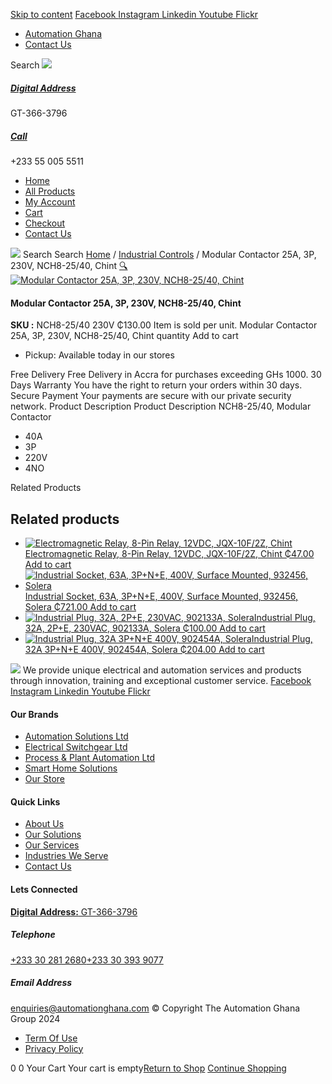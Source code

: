 [Skip to content](https://store.automationghana.com/product/contactor-nch8-25-40-230v-chint/#content)
[ Facebook ](https://www.facebook.com/automationgh/) [ Instagram ](https://www.instagram.com/automationgh/) [ Linkedin ](https://www.linkedin.com/company/the-automation-ghana-limited/) [ Youtube ](https://www.youtube.com/channel/UCurrRDUSm5oIW39VXjn1u0w) [ Flickr ](https://www.flickr.com/photos/181794037@N07/)
  * [ Automation Ghana ](https://automationghana.com)
  * [ Contact Us ](https://store.automationghana.com/contact/)


Search
[ ![](https://store.automationghana.com/wp-content/uploads/2024/04/Website-TAGG-Logo-BLUE.png) ](https://store.automationghana.com/)
[ ](https://maps.app.goo.gl/m4xeaagWCNbLk4jM6)
#####  [ Digital Address ](https://maps.app.goo.gl/m4xeaagWCNbLk4jM6)
GT-366-3796 
[ ](tel:+233550055511)
#####  [ Call ](tel:+233550055511)
+233 55 005 5511 
  * [Home](https://store.automationghana.com/)
  * [All Products](https://store.automationghana.com/shop/)
  * [My Account](https://store.automationghana.com/my-account/)
  * [Cart](https://store.automationghana.com/cart/)
  * [Checkout](https://store.automationghana.com/checkout/)
  * [Contact Us](https://store.automationghana.com/contact/)


[![](https://store.automationghana.com/wp-content/uploads/2024/04/AutomationGhana_logo_white.png)](https://store.automationghana.com)
Search
Search
[Home](https://store.automationghana.com) / [Industrial Controls](https://store.automationghana.com/product-category/industrial-controls/) / Modular Contactor 25A, 3P, 230V, NCH8-25/40, Chint
[🔍](https://store.automationghana.com/product/contactor-nch8-25-40-230v-chint/)
[![Modular Contactor 25A, 3P, 230V, NCH8-25/40, Chint](https://store.automationghana.com/wp-content/uploads/2020/04/nch8-25-40-600x602.jpg)](https://store.automationghana.com/wp-content/uploads/2020/04/nch8-25-40.jpg)
####  Modular Contactor 25A, 3P, 230V, NCH8-25/40, Chint 
**SKU :** NCH8-25/40 230V 
₵130.00
Item is sold per unit.
Modular Contactor 25A, 3P, 230V, NCH8-25/40, Chint quantity
Add to cart
  * Pickup: Available today in our stores


Free Delivery 
Free Delivery in Accra for purchases exceeding GHs 1000. 
30 Days Warranty 
You have the right to return your orders within 30 days. 
Secure Payment 
Your payments are secure with our private security network. 
Product Description
Product Description
NCH8-25/40, Modular Contactor 
  * 40A
  * 3P
  * 220V
  * 4NO


Related Products 
## Related products
  * [![Electromagnetic Relay, 8-Pin Relay, 12VDC, JQX-10F/2Z, Chint](https://store.automationghana.com/wp-content/uploads/2020/04/11-Pin-Relay-JQX-10F_3Z-220VAC-Chint-2-300x300.jpg)Electromagnetic Relay, 8-Pin Relay, 12VDC, JQX-10F/2Z, Chint ₵47.00 ](https://store.automationghana.com/product/8-pin-relay-jqx-10f-2z-12vdc-chint/)
[Add to cart](https://store.automationghana.com/product/contactor-nch8-25-40-230v-chint/?add-to-cart=1602)
  * [![Industrial Socket, 63A, 3P+N+E, 400V, Surface Mounted, 932456, Solera](https://store.automationghana.com/wp-content/uploads/2020/04/932456.png)Industrial Socket, 63A, 3P+N+E, 400V, Surface Mounted, 932456, Solera ₵721.00 ](https://store.automationghana.com/product/surface-mounted-socket-932456-solera/)
[Add to cart](https://store.automationghana.com/product/contactor-nch8-25-40-230v-chint/?add-to-cart=1537)
  * [![Industrial Plug, 32A, 2P+E, 230VAC, 902133A, Solera](https://store.automationghana.com/wp-content/uploads/2020/04/industrial-plug-3-pin-300x300.jpg)Industrial Plug, 32A, 2P+E, 230VAC, 902133A, Solera ₵100.00 ](https://store.automationghana.com/product/industrial-plug-902133a-solera/)
[Add to cart](https://store.automationghana.com/product/contactor-nch8-25-40-230v-chint/?add-to-cart=1522)
  * [![Industrial Plug, 32A 3P+N+E 400V, 902454A, Solera](https://store.automationghana.com/wp-content/uploads/2020/04/902454A.png)Industrial Plug, 32A 3P+N+E 400V, 902454A, Solera ₵204.00 ](https://store.automationghana.com/product/industrial-plug-902454a-solera/)
[Add to cart](https://store.automationghana.com/product/contactor-nch8-25-40-230v-chint/?add-to-cart=1512)


![](https://store.automationghana.com/wp-content/uploads/2024/04/AutomationGhana_logo_white.png)
We provide unique electrical and automation services and products through innovation, training and exceptional customer service.
[ Facebook ](https://www.facebook.com/automationgh/) [ Instagram ](https://www.instagram.com/automationgh/) [ Linkedin ](https://www.linkedin.com/company/the-automation-ghana-limited/) [ Youtube ](https://www.youtube.com/channel/UCurrRDUSm5oIW39VXjn1u0w) [ Flickr ](https://www.flickr.com/photos/181794037@N07/)
#### Our Brands
  * [ Automation Solutions Ltd ](https://store.automationghana.com/product/contactor-nch8-25-40-230v-chint/)
  * [ Electrical Switchgear Ltd ](https://store.automationghana.com/product/contactor-nch8-25-40-230v-chint/)
  * [ Process & Plant Automation Ltd ](https://store.automationghana.com/product/contactor-nch8-25-40-230v-chint/)
  * [ Smart Home Solutions ](https://store.automationghana.com/product/contactor-nch8-25-40-230v-chint/)
  * [ Our Store ](https://store.automationghana.com/product/contactor-nch8-25-40-230v-chint/)


#### Quick Links
  * [ About Us ](https://store.automationghana.com/product/contactor-nch8-25-40-230v-chint/)
  * [ Our Solutions ](https://store.automationghana.com/product/contactor-nch8-25-40-230v-chint/)
  * [ Our Services ](https://store.automationghana.com/product/contactor-nch8-25-40-230v-chint/)
  * [ Industries We Serve ](https://store.automationghana.com/product/contactor-nch8-25-40-230v-chint/)
  * [ Contact Us ](https://store.automationghana.com/product/contactor-nch8-25-40-230v-chint/)


#### Lets Connected
[**Digital Address:** GT-366-3796](https://maps.app.goo.gl/m4xeaagWCNbLk4jM6)
#####  Telephone 
[ +233 30 281 2680](tel:+233302812680)[+233 30 393 9077](https://store.automationghana.com/product/contactor-nch8-25-40-230v-chint/+233303939077)
#####  Email Address 
enquiries@automationghana.com 
© Copyright The Automation Ghana Group 2024
  * [ Term Of Use ](https://store.automationghana.com/product/contactor-nch8-25-40-230v-chint/)
  * [ Privacy Policy ](https://store.automationghana.com/product/contactor-nch8-25-40-230v-chint/)


0
0
Your Cart
Your cart is empty[Return to Shop](https://store.automationghana.com/shop/)
[Continue Shopping](https://store.automationghana.com/product/contactor-nch8-25-40-230v-chint/)
